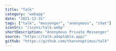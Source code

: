 ```yaml
---
title: "Talk"
category: "webapp"
date: "2021-12-31"
tags: ["talk", "messenger", "anonymous", "chat"]
iconSrc: "/icons/talk.webp"
shortDescription: "Anonymous Private Messenger"
source: "https://talk.adaptable.app/"
github: "https://github.com/tharunoptimus/talk"
---
```


